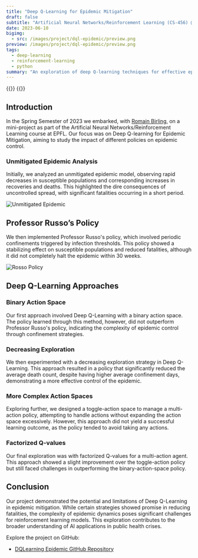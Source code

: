 ```yaml
---
title: "Deep Q-Learning for Epidemic Mitigation"
draft: false
subtitle: "Artificial Neural Networks/Reinforcement Learning (CS-456) @EPFL"
date: 2023-06-10
bigimg:
  - src: /images/project/dql-epidemic/preview.png
preview: /images/project/dql-epidemic/preview.png
tags:
  - deep-learning
  - reinforcement-learning
  - python
summary: "An exploration of deep Q-learning techniques for effective epidemic mitigation strategies, conducted as part of an EPFL course project."
---
```


{{<link href="https://github.com/antoninfaure/DQLearning-epidemic" class="btn btn-dark my-3" target="_blank" inner="GitHub">}}
{{<link href="/docs/project/dql-epidemic/report.pdf" class="btn btn-red my-3" target="_blank" inner="Report">}}

## Introduction

In the Spring Semester of 2023 we embarked, with [Romain Birling](https://github.com/rombirli), on a mini-project as part of the Artificial Neural Networks/Reinforcement Learning course at EPFL. Our focus was on Deep Q-learning for Epidemic Mitigation, aiming to study the impact of different policies on epidemic control.

### Unmitigated Epidemic Analysis

Initially, we analyzed an unmitigated epidemic model, observing rapid decreases in susceptible populations and corresponding increases in recoveries and deaths. This highlighted the dire consequences of uncontrolled spread, with significant fatalities occurring in a short period.

![Unmitigated Epidemic](/images/project/dql-epidemic/unmitigated.png)

## Professor Russo’s Policy

We then implemented Professor Russo's policy, which involved periodic confinements triggered by infection thresholds. This policy showed a stabilizing effect on susceptible populations and reduced fatalities, although it did not completely halt the epidemic within 30 weeks.

![Rosso Policy](/images/project/dql-epidemic/russo.png)

## Deep Q-Learning Approaches

### Binary Action Space

Our first approach involved Deep Q-Learning with a binary action space. The policy learned through this method, however, did not outperform Professor Russo's policy, indicating the complexity of epidemic control through confinement strategies.

### Decreasing Exploration

We then experimented with a decreasing exploration strategy in Deep Q-Learning. This approach resulted in a policy that significantly reduced the average death count, despite having higher average confinement days, demonstrating a more effective control of the epidemic.

### More Complex Action Spaces

Exploring further, we designed a toggle-action space to manage a multi-action policy, attempting to handle actions without expanding the action space excessively. However, this approach did not yield a successful learning outcome, as the policy tended to avoid taking any actions.

### Factorized Q-values

Our final exploration was with factorized Q-values for a multi-action agent. This approach showed a slight improvement over the toggle-action policy but still faced challenges in outperforming the binary-action-space policy.

## Conclusion

Our project demonstrated the potential and limitations of Deep Q-Learning in epidemic mitigation. While certain strategies showed promise in reducing fatalities, the complexity of epidemic dynamics poses significant challenges for reinforcement learning models. This exploration contributes to the broader understanding of AI applications in public health crises.

Explore the project on GitHub:

- [DQLearning Epidemic GitHub Repository](https://github.com/antoninfaure/DQLearning-epidemic)
